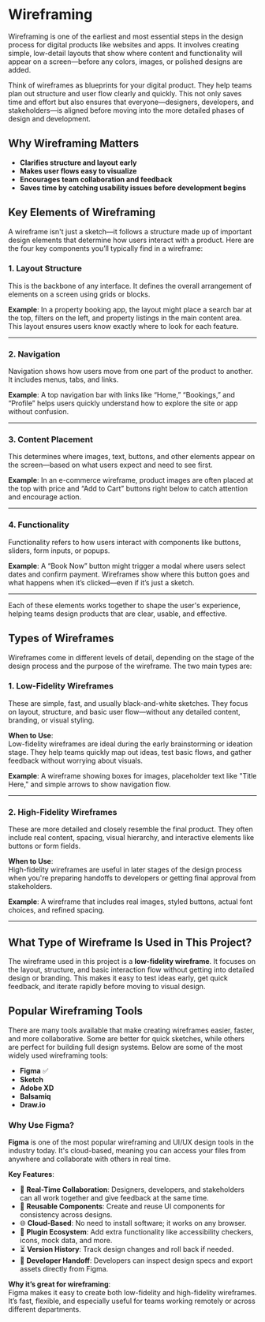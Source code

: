 # Wireframing

Wireframing is one of the earliest and most essential steps in the design process for digital products like websites and apps. It involves creating simple, low-detail layouts that show where content and functionality will appear on a screen—before any colors, images, or polished designs are added.

Think of wireframes as blueprints for your digital product. They help teams plan out structure and user flow clearly and quickly. This not only saves time and effort but also ensures that everyone—designers, developers, and stakeholders—is aligned before moving into the more detailed phases of design and development.

## Why Wireframing Matters

- **Clarifies structure and layout early**
- **Makes user flows easy to visualize**
- **Encourages team collaboration and feedback**
- **Saves time by catching usability issues before development begins**

## Key Elements of Wireframing

A wireframe isn't just a sketch—it follows a structure made up of important design elements that determine how users interact with a product. Here are the four key components you’ll typically find in a wireframe:

### 1. Layout Structure

This is the backbone of any interface. It defines the overall arrangement of elements on a screen using grids or blocks.

**Example**: In a property booking app, the layout might place a search bar at the top, filters on the left, and property listings in the main content area. This layout ensures users know exactly where to look for each feature.

---

### 2. Navigation

Navigation shows how users move from one part of the product to another. It includes menus, tabs, and links.

**Example**: A top navigation bar with links like “Home,” “Bookings,” and “Profile” helps users quickly understand how to explore the site or app without confusion.

---

### 3. Content Placement

This determines where images, text, buttons, and other elements appear on the screen—based on what users expect and need to see first.

**Example**: In an e-commerce wireframe, product images are often placed at the top with price and “Add to Cart” buttons right below to catch attention and encourage action.

---

### 4. Functionality

Functionality refers to how users interact with components like buttons, sliders, form inputs, or popups.

**Example**: A “Book Now” button might trigger a modal where users select dates and confirm payment. Wireframes show where this button goes and what happens when it’s clicked—even if it’s just a sketch.

---

Each of these elements works together to shape the user's experience, helping teams design products that are clear, usable, and effective.

## Types of Wireframes

Wireframes come in different levels of detail, depending on the stage of the design process and the purpose of the wireframe. The two main types are:

### 1. Low-Fidelity Wireframes

These are simple, fast, and usually black-and-white sketches. They focus on layout, structure, and basic user flow—without any detailed content, branding, or visual styling.

**When to Use**:  
Low-fidelity wireframes are ideal during the early brainstorming or ideation stage. They help teams quickly map out ideas, test basic flows, and gather feedback without worrying about visuals.

**Example**: A wireframe showing boxes for images, placeholder text like "Title Here," and simple arrows to show navigation flow.

---

### 2. High-Fidelity Wireframes

These are more detailed and closely resemble the final product. They often include real content, spacing, visual hierarchy, and interactive elements like buttons or form fields.

**When to Use**:  
High-fidelity wireframes are useful in later stages of the design process when you're preparing handoffs to developers or getting final approval from stakeholders.

**Example**: A wireframe that includes real images, styled buttons, actual font choices, and refined spacing.

---

## What Type of Wireframe Is Used in This Project?

The wireframe used in this project is a **low-fidelity wireframe**. It focuses on the layout, structure, and basic interaction flow without getting into detailed design or branding. This makes it easy to test ideas early, get quick feedback, and iterate rapidly before moving to visual design.

## Popular Wireframing Tools

There are many tools available that make creating wireframes easier, faster, and more collaborative. Some are better for quick sketches, while others are perfect for building full design systems. Below are some of the most widely used wireframing tools:

- **Figma** ✅  
- **Sketch**  
- **Adobe XD**  
- **Balsamiq**  
- **Draw.io**  

### Why Use Figma?

**Figma** is one of the most popular wireframing and UI/UX design tools in the industry today. It's cloud-based, meaning you can access your files from anywhere and collaborate with others in real time.

**Key Features**:
- 💬 **Real-Time Collaboration**: Designers, developers, and stakeholders can all work together and give feedback at the same time.
- 🔁 **Reusable Components**: Create and reuse UI components for consistency across designs.
- 🌐 **Cloud-Based**: No need to install software; it works on any browser.
- 🧩 **Plugin Ecosystem**: Add extra functionality like accessibility checkers, icons, mock data, and more.
- ⏳ **Version History**: Track design changes and roll back if needed.
- 🎯 **Developer Handoff**: Developers can inspect design specs and export assets directly from Figma.

**Why it’s great for wireframing**:  
Figma makes it easy to create both low-fidelity and high-fidelity wireframes. It’s fast, flexible, and especially useful for teams working remotely or across different departments.

